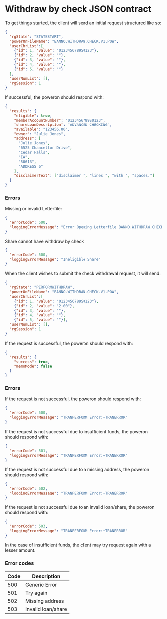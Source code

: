 # Withdraw by check JSON contract

To get things started, the client will send an initial request structured like so:

```json
{
  "rgState": "STATESTART",
  "powerOnFileName": "BANNO.WITHDRAW.CHECK.V1.POW",
  "userChrList":[
    {"id": 1, "value": "0123456789S0123"},
    {"id": 2, "value": ""},
    {"id": 3, "value": ""},
    {"id": 4, "value": ""},
    {"id": 5, "value": ""}
  ],
  "userNumList": [],
  "rgSession": 1
}
```

If successful, the poweron should respond with:

```json
{
  "results": {
    "eligible": true,
    "memberAccountNumber": "0123456789S0123",
    "shareLoanDescription": "ADVANCED CHECKING",
    "available": "123456.00",
    "owner": "Julie Jones",
    "address": [
      "Julie Jones",
      "6525 Chancellor Drive",
      "Cedar Falls",
      "IA",
      "50613",
      "ADDRESS 6"
    ],
    "disclaimerText": ["disclaimer ", "lines ", "with ", "spaces."]
  }
}
```

### Errors

Missing or invalid Letterfile:

```json
{
  "errorCode": 500,
  "loggingErrorMessage": "Error Opening Letterfile BANNO.WITHDRAW.CHECK.V1.CFG: No such file or directory"
}
```

Share cannot have withdraw by check

```json
{
  "errorCode": 500,
  "loggingErrorMessage": "Ineligible Share"
}
```

When the client wishes to submit the check withdrawal request, it will send:

```json
{
  "rgState": "PERFORMWITHDRAW",
  "powerOnFileName": "BANNO.WITHDRAW.CHECK.V1.POW",
  "userChrList":[
    {"id": 1, "value": "0123456789S0123"},
    {"id": 2, "value": "2.00"},
    {"id": 3, "value": ""},
    {"id": 4, "value": ""},
    {"id": 5, "value": ""}],
  "userNumList": [],
  "rgSession": 1
}
```

If the request is successful, the poweron should respond with:

```json
{
  "results": {
    "success": true,
    "memoMode": false
  }
}
```

### Errors
If the request is not successful, the poweron should respond with:

```json
{
  "errorCode": 500,
  "loggingErrorMessage": "TRANPERFORM Error:+TRANERROR"
}
```

If the request is not successful due to insufficient funds, the poweron should respond with:

```json
{
  "errorCode": 501,
  "loggingErrorMessage": "TRANPERFORM Error:+TRANERROR"
}
```

If the request is not successful due to a missing address, the poweron should respond with:

```json
{
  "errorCode": 502,
  "loggingErrorMessage": "TRANPERFORM Error:+TRANERROR"
}
```

If the request is not successful due to an invalid loan/share, the poweron should respond with:

```json
{
  "errorCode": 503,
  "loggingErrorMessage": "TRANPERFORM Error:+TRANERROR"
}
```

In the case of insufficient funds, the client may try request again with a lesser amount.

### Error codes
| Code   | Description         |
|--------|---------------------|
| 500    | Generic Error       |
| 501    | Try again           |
| 502    | Missing address     |
| 503    | Invalid loan/share  |
